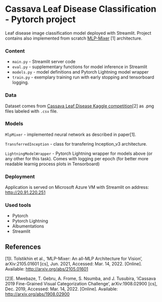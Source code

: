# Cassava Leaf Disease Classification - Pytorch project
Leaf disease image classification model deployed with Streamlit. Project contains also implemented from scratch [MLP-Mixer](https://arxiv.org/abs/2105.01601v3) [1] architecture.

### Content
- `main.py` - Streamlit server code
- `eval.py` - supplementary functions for model inference in Streamlit
- `models.py` - model definitions and Pytorch Lightning model wrapper
- `train.py` - exemplary training run with early stopping and tensorboard logging.

### Data
Dataset comes from [Cassava Leaf Disease Kaggle competition](https://www.kaggle.com/c/cassava-disease/data)[2] as .png files labeled with `.csv` file.

### Models
`MlpMixer` - implemented neural network as described in paper[1].

`TransferredInception` - class for transfering Inception_v3 architecture.

`LightningModelWrapper` - Pytorch Lightning wrapper for models above (or any other for this task). Comes with logging per epoch (for better more readable learnig process plots in Tensorboard)

### Deployment
Application is served on Microsoft Azure VM with Streamlit on address: 
http://20.91.220.251

### Used tools
- Pytorch
- Pytorch Lightning
- Albumentations
- Streamlit

## References
[1]I. Tolstikhin et al., ‘MLP-Mixer: An all-MLP Architecture for Vision’, arXiv:2105.01601 [cs], Jun. 2021, Accessed: Mar. 14, 2022. [Online]. Available: http://arxiv.org/abs/2105.01601

[2]E. Mwebaze, T. Gebru, A. Frome, S. Nsumba, and J. Tusubira, ‘iCassava 2019 Fine-Grained Visual Categorization Challenge’, arXiv:1908.02900 [cs], Dec. 2019, Accessed: Mar. 14, 2022. [Online]. Available: http://arxiv.org/abs/1908.02900




